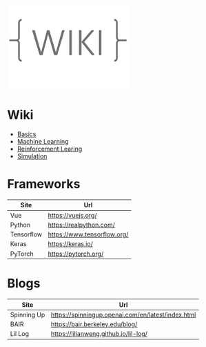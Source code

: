 ![WIKI](https://github.com/jw1401/RL-WIKI/blob/master/WIKI.png)

# Wiki

* [Basics](Docs/basics.md)
* [Machine Learning](Docs/MachineLearning.md)
* [Reinforcement Learing](Docs/ReinforcementLearning.md)
* [Simulation](Docs/Simulation.md)



# Frameworks 

Site      |  Url
--------- |----------
Vue       | https://vuejs.org/
Python    | https://realpython.com/
Tensorflow| https://www.tensorflow.org/
Keras     | https://keras.io/
PyTorch   | https://pytorch.org/



# Blogs

Site      |  Url
--------- |----------
Spinning Up | https://spinningup.openai.com/en/latest/index.html
BAIR        | https://bair.berkeley.edu/blog/
Lil Log     | https://lilianweng.github.io/lil-log/
